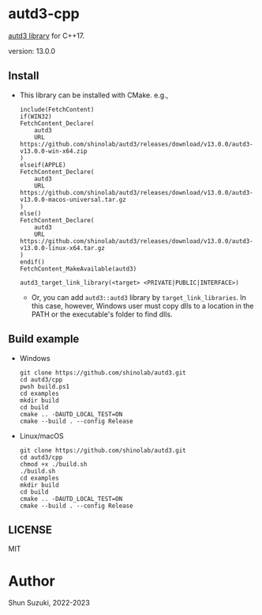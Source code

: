 # autd3-cpp

[autd3 library](https://github.com/shinolab/autd3) for C++17.

version: 13.0.0

## Install

- This library can be installed with CMake. e.g.,
    ```
    include(FetchContent)
    if(WIN32)
    FetchContent_Declare(
        autd3
        URL https://github.com/shinolab/autd3/releases/download/v13.0.0/autd3-v13.0.0-win-x64.zip
    )
    elseif(APPLE)
    FetchContent_Declare(
        autd3
        URL https://github.com/shinolab/autd3/releases/download/v13.0.0/autd3-v13.0.0-macos-universal.tar.gz
    )
    else()
    FetchContent_Declare(
        autd3
        URL https://github.com/shinolab/autd3/releases/download/v13.0.0/autd3-v13.0.0-linux-x64.tar.gz
    )
    endif()
    FetchContent_MakeAvailable(autd3)

    autd3_target_link_library(<target> <PRIVATE|PUBLIC|INTERFACE>)
    ```

    - Or, you can add `autd3::autd3` library by `target_link_libraries`. In this case, however, Windows user must copy dlls to a location in the PATH or the executable's folder to find dlls.

## Build example

- Windows

    ```
    git clone https://github.com/shinolab/autd3.git
    cd autd3/cpp
    pwsh build.ps1
    cd examples
    mkdir build
    cd build
    cmake .. -DAUTD_LOCAL_TEST=ON
    cmake --build . --config Release
    ```

- Linux/macOS

    ```
    git clone https://github.com/shinolab/autd3.git
    cd autd3/cpp
    chmod +x ./build.sh
    ./build.sh
    cd examples
    mkdir build
    cd build
    cmake .. -DAUTD_LOCAL_TEST=ON
    cmake --build . --config Release
    ```

## LICENSE

MIT

# Author

Shun Suzuki, 2022-2023
